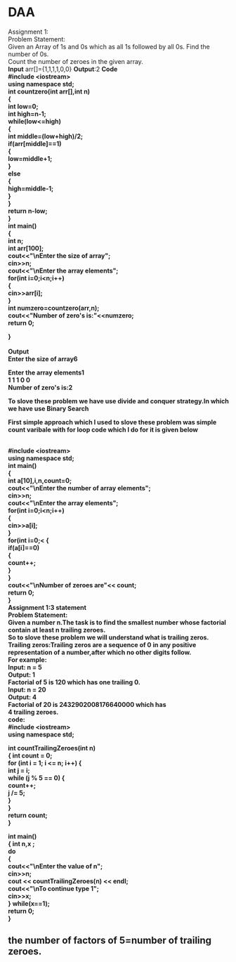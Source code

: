 # DAA 
Assignment 1:<br>
Problem Statement:<br> 
Given an Array of 1s and 0s which as all 1s followed by all 0s. Find the number of 0s. <br>
Count the number of zeroes in the given array.<br>
<b>Input</b> arr[]={1,1,1,1,0,0}
<b>Output</b>:2
<b>Code<b> <br>
#include &lt;iostream&gt;<br>
using namespace std;<br>
int countzero(int arr[],int n)<br>
{<br>
	int low=0;<br>
	int high=n-1;<br>
	while(low<=high)<br>
	{<br>
		int middle=(low+high)/2;<br>
		if(arr[middle]==1)<br>
		{<br>
			low=middle+1;<br>
		}<br>
		else<br>
		{<br>
			high=middle-1;<br>
		}<br>
	}<br>
	return n-low;<br>
}<br>
int main()<br>
{<br>
	int n;<br>
	int arr[100];<br>
	cout<<"\nEnter the size of array";<br>
	cin>>n;<br>
	cout<<"\nEnter the array elements";<br>
	for(int i=0;i<n;i++)<br>
	{<br>
		cin>>arr[i];<br>
	}<br>
	int numzero=countzero(arr,n);<br>
	cout<<"Number of zero's is:"<<numzero;<br>
	return 0;<br>
	
}<br>
<br>
<b>Output<b><br>
Enter the size of array6<br>

Enter the array elements1<br>
1
1
1
0
0<br>
Number of zero's is:2<br>
<p>To slove these problem we have use divide and conquer strategy.In which we have use <b>Binary Search</b></p>
<p>First simple approach which I used to slove these problem was simple count varibale with for loop code which I do for it is given below </p><br>
#include &lt;iostream&gt;<br>
using namespace std;<br>
int main()<br>
{ <br>
int a[10],i,n,count=0;<br>
cout<<"\nEnter the number of array elements";<br>
cin>>n;<br>
cout<<"\nEnter the array elements";<br>
for(int i=0;i&ltn;i++) <br>
{<br>
   cin>>a[i];	<br>	     
}<br>
for(int i=0;&lt<n;i++)<br>
{<br>
if(a[i]==0)<br>
{<br>
	count++;<br>
}<br>  		     
}<br>
cout<<"\nNumber of zeroes are"&lt&lt count; <br>
return 0;<br>
}<br>
Assignment 1:3 statement<br>
Problem Statement:<br>
Given a number n.The task is to find the smallest number whose factorial contain at least n trailing zeroes.<br>
So to slove these problem we will understand what is trailing zeros.<br>
Trailing zeros:Trailing zeros are a sequence of 0 in any positive representation of a number,after which no other digits follow.<br>
For example:<br>
Input: n = 5<br>
Output: 1 <br>
Factorial of 5 is 120 which has one trailing 0.<br>
Input: n = 20<br>
Output: 4<br>
Factorial of 20 is 2432902008176640000 which has<br>
4 trailing zeroes.<br>
code:<br>
#include &lt;iostream&gt;<br>
using namespace std;<br>
 
int countTrailingZeroes(int n)<br>
{
    int count = 0;<br>
    for (int i = 1; i <= n; i++) {<br>
        int j = i;<br>
        while (j % 5 == 0) {<br>
            count++;<br>
            j /= 5;<br>
        }<br>
    }<br>
    return count;<br>
}<br>
 
int main()<br>
{
    int n,x ;<br>
    do<br>
    {<br>
    cout<<"\nEnter the value of n";<br>
    cin>>n;<br>
    cout << countTrailingZeroes(n) << endl;<br>
    cout<<"\nTo continue type 1";<br>
    cin>>x;<br>
} while(x==1);<br>
    return 0;<br>
}
<h2>the number of factors of 5=number of trailing zeroes.</h2>









